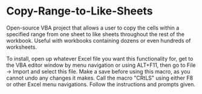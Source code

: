 # Copy-Range-to-Like-Sheets
Open-source VBA project that allows a user to copy the cells within a specified range from one sheet to like sheets throughout the rest of the workbook. Useful with workbooks containing dozens or even hundreds of worksheets.

To install, open up whatever Excel file you want this functionality for, get to the VBA editor window by menu navigation or using ALT+F11, then go to File -> Import and select this file. Make a save before using this macro, as you cannot undo any changes it makes. Call the macro "CRtLS" using either F8 or other Excel menu navigations. Follow the instructions and prompts given.
